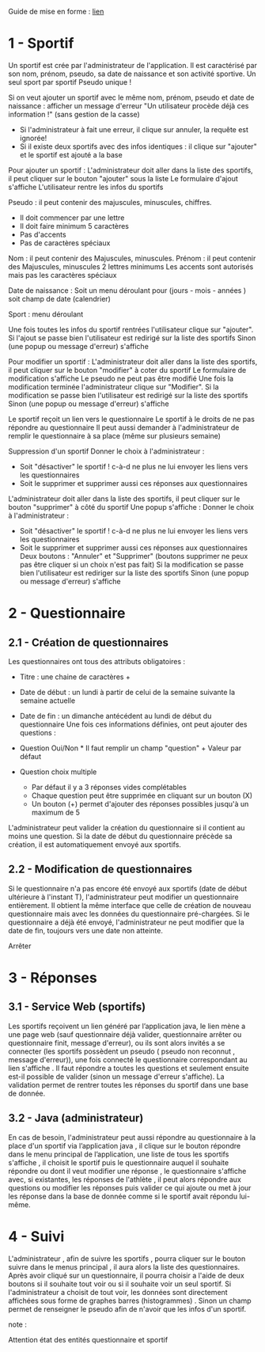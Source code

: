 Guide de mise en forme : [lien](https://github.com/adam-p/markdown-here/wiki/Markdown-Cheatsheet)

# 1 - Sportif 

Un sportif est crée par l'administrateur de l'application.
Il est caractérisé par son nom, prénom, pseudo, sa date de naissance et son activité sportive. 
Un seul sport par sportif 
Pseudo unique ! 

Si on veut ajouter un sportif avec le même nom, prénom, pseudo et date de naissance : afficher un message d'erreur "Un utilisateur procède déjà ces information !"  (sans gestion de la casse) 
* Si l'administrateur à fait une erreur, il clique sur annuler, la requête est ignorée! 
* Si il existe deux sportifs avec des infos identiques : il clique sur "ajouter" et le sportif est ajouté a la base 


Pour ajouter un sportif : L'administrateur doit aller dans la liste des sportifs, il peut cliquer sur le bouton "ajouter" sous la liste 
Le formulaire d'ajout s'affiche 
L'utilisateur rentre les infos du sportifs 

Pseudo : il peut contenir des majuscules, minuscules, chiffres.
* Il doit commencer par une lettre 
* Il doit faire minimum 5 caractères 
* Pas d'accents 
* Pas de caractères spéciaux 
			
Nom :  il peut contenir des Majuscules, minuscules. 
Prénom :  il peut contenir des Majuscules, minuscules
2 lettres minimums 
Les accents sont autorisés mais pas les caractères spéciaux 

Date de naissance : Soit un menu déroulant pour (jours - mois - années ) soit champ de date (calendrier)

Sport : menu déroulant 

Une fois toutes les infos du sportif rentrées l'utilisateur clique sur "ajouter". 
Si l'ajout se passe bien l'utilisateur est redirigé sur la liste des sportifs 
Sinon (une popup ou message d'erreur) s'affiche 

Pour modifier un sportif : L'administrateur doit aller dans la liste des sportifs, il peut cliquer sur le bouton "modifier" à coter du sportif 
Le formulaire de modification s'affiche 
Le pseudo ne peut pas être modifié 
Une fois la modification terminée l'administrateur clique sur "Modifier". 
Si la modification se passe bien l'utilisateur est redirigé sur la liste des sportifs 
Sinon (une popup ou message d'erreur) s'affiche 

Le sportif reçoit un lien vers le questionnaire 
Le sportif à le droits de ne pas répondre au questionnaire 
Il peut aussi demander à l'administrateur de remplir le questionnaire à sa place (même sur plusieurs semaine)

Suppression d'un sportif 
Donner le choix à l'administrateur : 
* Soit "désactiver" le sportif ! c-à-d ne plus ne lui envoyer les liens vers les questionnaires 
* Soit le supprimer et supprimer aussi ces réponses aux questionnaires 
	
L'administrateur doit aller dans la liste des sportifs, il peut cliquer sur le bouton "supprimer" à côté du sportif 
Une popup s'affiche :
Donner le choix à l'administrateur : 
* Soit "désactiver" le sportif ! c-à-d ne plus ne lui envoyer les liens vers les questionnaires 
* Soit le supprimer et supprimer aussi ces réponses aux questionnaires 
Deux boutons : "Annuler" et "Supprimer" (boutons supprimer ne peux pas être cliquer si un choix n'est pas fait) 
Si la modification se passe bien l'utilisateur est rediriger sur la liste des sportifs 
Sinon (une popup ou message d'erreur) s'affiche 




# 2 - Questionnaire 

## 2.1 -  Création de questionnaires
Les questionnaires ont tous des attributs obligatoires :
* Titre : une chaine de caractères +
* Date de début : un lundi à partir de celui de la semaine suivante la semaine actuelle
* Date de fin : un dimanche antécédent au lundi de début du questionnaire
Une fois ces informations définies, ont peut ajouter des questions :
* Question Oui/Non
		* Il faut remplir un champ "question" + Valeur par défaut 
	
	
* Question choix multiple
	* Par défaut il y a 3 réponses vides complétables
	* Chaque question peut être supprimée en cliquant sur un bouton (X)
	* Un bouton (+) permet d'ajouter des réponses possibles jusqu'à un maximum de 5

L'administrateur peut valider la création du questionnaire si il contient au moins une question.
Si la date de début du questionnaire précède sa création, il est automatiquement envoyé aux sportifs.
## 2.2 - Modification de questionnaires
Si le questionnaire n'a pas encore été envoyé aux sportifs (date de début ultérieure à l'instant T), l'administrateur peut modifier un questionnaire entièrement.
Il obtient la même interface que celle de création de nouveau questionnaire mais avec les données du questionnaire pré-chargées.
Si le questionnaire a déjà été envoyé, l'administrateur ne peut modifier que la date de fin, toujours vers une date non atteinte.

Arrêter 


# 3 - Réponses 
## 3.1 - Service Web (sportifs)
Les sportifs reçoivent un lien généré par l’application java, le lien mène a une page web (sauf questionnaire déjà valider, questionnaire arrêter ou questionnaire finit, message d'erreur), ou ils sont alors invités a se connecter (les sportifs possèdent un pseudo ( pseudo non reconnut , message d'erreur)), une fois connecté le questionnaire correspondant au lien s'affiche . Il faut répondre a toutes les questions et seulement ensuite est-il possible de valider (sinon un message d'erreur s'affiche). La validation permet de rentrer toutes les réponses du sportif dans une base de donnée.
## 3.2 - Java (administrateur)
En cas de besoin, l'administrateur peut aussi répondre au questionnaire à la place d'un sportif via l’application java , il clique sur le bouton répondre dans le menu principal de l’application, une liste de tous les sportifs s'affiche , il choisit le sportif puis le questionnaire auquel il souhaite répondre ou dont il veut modifier une réponse , le questionnaire s'affiche avec, si existantes, les réponses de l'athlète , il peut alors répondre aux questions ou modifier les réponses puis valider ce qui ajoute ou met à jour les réponse dans la base de donnée comme si le sportif avait répondu lui-même. 


# 4 - Suivi
L'administrateur , afin de suivre les sportifs , pourra cliquer sur le bouton suivre dans le menus principal , il aura alors la liste des questionnaires. Après avoir cliqué sur un questionnaire, il pourra choisir a l'aide de deux boutons si il souhaite tout voir ou si il souhaite voir un seul sportif. Si l'administrateur a choisit de tout voir, les données sont directement affichées sous forme de graphes barres (histogrammes)  . Sinon un champ permet de renseigner le pseudo afin de n'avoir que les infos d'un sportif.


note : 

Attention état des entités questionnaire et sportif 

